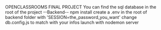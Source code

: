 OPENCLASSROOMS FINAL PROJECT
You can find the sql database in the root of the project
--Backend--
npm install
create a .env in the root of backend folder with 'SESSION=the_password_you_want'
change db.config.js to match with your infos
launch with nodemon server
